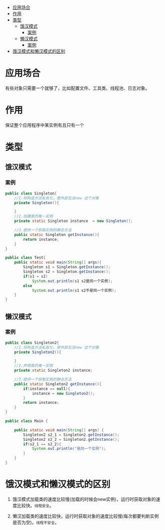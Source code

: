 
<!-- @import "[TOC]" {cmd="toc" depthFrom=1 depthTo=6 orderedList=false} -->

<!-- code_chunk_output -->

- [应用场合](#应用场合)
- [作用](#作用)
- [类型](#类型)
  - [饿汉模式](#饿汉模式)
    - [案例](#案例)
  - [懒汉模式](#懒汉模式)
    - [案例](#案例-1)
- [饿汉模式和懒汉模式的区别](#饿汉模式和懒汉模式的区别)

<!-- /code_chunk_output -->

# 应用场合
有些对象只需要一个就够了，比如配置文件、工具类、线程池、日志对象。

# 作用
保证整个应用程序中某实例有且只有一个

# 类型
## 饿汉模式
### 案例
```java
public class Singleton{
    //1.将构造方法私有化，使外部无法new 这个对象
    private Singleton(){

    }
    //2.创建类的唯一实例
    private static Singleton instance  = new Singleton();

    //3.提供一个获取实例的静态方法
    public static Singleton getInstance(){
        return instance;
    }
}

public class Test{
    public static void main(String[] args){
        Singleton s1 = Singleton.getInstance();
        Singleton s2 = Singleton.getInstance();
        if(s1 = s2)
            System.out.println(s1 s2是同一个实例);
        else
            System.out.println(s1 s2不是同一个实例);
    }
}

```
## 懒汉模式
### 案例
```java
public class Singleton2{
    //1.将构造方法私有化，使外部无法new 这个对象
    private Singleton2(){

    }
    //2.声明类的唯一实例
    private static Singleton2 instance;

    //3.提供一个获取实例的静态方法
    public static Singleton2 getInstance(){
        if(instance == null){
            instance = new Singleton2();
        }
        return instance;
    }
}

public class Main {

    public static void main(String[] args) {
        Singleton2 s2_1 = Singleton2.getInstance();
        Singleton2 s2_2 = Singleton2.getInstance();
        if(s2_1 == s2_2){
            System.out.println("是同一个实例");
        }
    }
}
```
# 饿汉模式和懒汉模式的区别

1. 饿汉模式加载类的速度比较慢(加载的时候会new实例)，运行时获取对象的速度比较快。`线程安全`。

1. 懒汉加载类的速度比较快，运行时获取对象的速度比较慢(每次都要判断实例是否为空)。`线程不安全`。